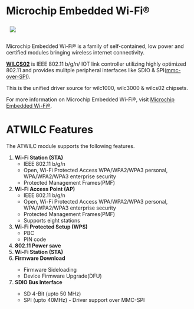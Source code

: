 # Microchip Embedded Wi-Fi®

<a href="http://www.microchip.com/design-centers/wireless-connectivity/embedded-wi-fi"><img src="http://www.microchip.com/_images/logo.png" align="left" hspace="10" vspace="6"></a>
</br></br></br>
Microchip Embedded Wi-Fi® is a family of self-contained, low power and certified modules bringing wireless internet connectivity.

**[WILCS02](https://ww1.microchip.com/downloads/aemDocuments/documents/WSG/ProductDocuments/UserGuides/WILCS02-Wi-Fi-Link-Controller-SD-Board-User-Guide-DS50003655.pdf)** is IEEE 802.11 b/g/n/ IOT link controller utilizing highly optimized 802.11 and provides mulitple peripheral interfaces like SDIO & SPI([mmc-over-SPI](https://www.kernel.org/doc/Documentation/devicetree/bindings/mmc/mmc-spi-slot.yaml)).  

This is the unified driver source for wilc1000, wilc3000 & wilcs02 chipsets.

For more information on Microchip Embedded Wi-Fi®, visit [Microchip Embedded Wi-Fi®](http://www.microchip.com/design-centers/wireless-connectivity/embedded-wi-fi).

<h1>ATWILC Features</h1>

The ATWILC module supports the following features.
<ol type="1">
 <li><b>Wi-Fi Station (STA)</b>
  <ul>
   <li>IEEE 802.11 b/g/n</li>
   <li>Open, Wi-Fi Protected Access WPA/WPA2/WPA3 personal, WPA/WPA2/WPA3 enterprise security</li>
   <li>Protected Management Frames(PMF)</li>
  </ul>
 </li>
 <li><b>Wi-Fi Access Point (AP)</b>
  <ul>
   <li>IEEE 802.11 b/g/n</li>
   <li>Open, Wi-Fi Protected Access WPA/WPA2/WPA3 personal, WPA/WPA2/WPA3 enterprise security </li>
   <li>Protected Management Frames(PMF)</li>
   <li>Supports eight stations</li>
  </ul></li>
 <li><b>Wi-Fi Protected Setup (WPS)</b>
  <ul>
   <li>PBC</li>
   <li>PIN code</li>
  </ul>
 </li>
 <li><b>802.11 Power save</li></b>
 <li><b>Wi-Fi Station (STA)</b></li>
<li><b>Firmware Download</b></li>
  <ul>
   <li>Firmware Sideloading</li>
   <li>Device Firmware Upgrade(DFU)</li>
  </ul>
  <li><b>SDIO Bus Interface</b></li>
  <ul>
   <li>SD 4-Bit (upto 50 MHz)</li>
   <li>SPI (upto 40MHz) - Driver support over MMC-SPI</li>
  </ul>
</ol>
